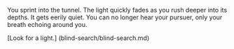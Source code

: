 You sprint into the tunnel. The light quickly fades as you rush
deeper into its depths. It gets eerily quiet. You can no longer
hear your pursuer, only your breath echoing around you.

[Look for a light.] (blind-search/blind-search.md)